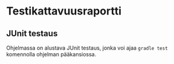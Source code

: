 # Testikattavuusraportti


## JUnit testaus

Ohjelmassa on alustava JUnit testaus, jonka voi ajaa `gradle test` komennolla 
ohjelman pääkansiossa.

